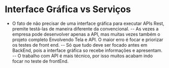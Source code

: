 # Interface Gráfica vs Serviços

- O fato de não precisar de uma interface gráfica para executar APIs Rest, premite testá-las
 de maneira diferente da convencional.
 -- As vezes a empresa pode desenvolver apenas a API, mas muitas vezes também o projeto completo
 Envolvendo Tela e API. O maior erro é focar e priorizar os testes de front end.
 -- Só que tudo deve ser focado antes em BackEnd, pois a interface gráfica so recebe informações e apresentam.
 -- O trabalho com API é mais técnico, por isso muitos acabam indo focar no teste de frontEnd.
